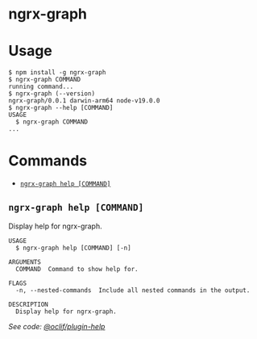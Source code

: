 # ngrx-graph

  # Usage

  <!-- usage -->
```sh-session
$ npm install -g ngrx-graph
$ ngrx-graph COMMAND
running command...
$ ngrx-graph (--version)
ngrx-graph/0.0.1 darwin-arm64 node-v19.0.0
$ ngrx-graph --help [COMMAND]
USAGE
  $ ngrx-graph COMMAND
...
```
<!-- usagestop -->

  # Commands

  <!-- commands -->
* [`ngrx-graph help [COMMAND]`](#ngrx-graph-help-command)

## `ngrx-graph help [COMMAND]`

Display help for ngrx-graph.

```
USAGE
  $ ngrx-graph help [COMMAND] [-n]

ARGUMENTS
  COMMAND  Command to show help for.

FLAGS
  -n, --nested-commands  Include all nested commands in the output.

DESCRIPTION
  Display help for ngrx-graph.
```

_See code: [@oclif/plugin-help](https://github.com/oclif/plugin-help/blob/v5.1.16/src/commands/help.ts)_
<!-- commandsstop -->
